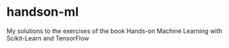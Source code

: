 # handson-ml
My solutions to the exercises of the book Hands-on Machine Learning with Scikit-Learn and TensorFlow
